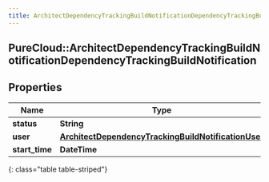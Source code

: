 ```yaml
---
title: ArchitectDependencyTrackingBuildNotificationDependencyTrackingBuildNotification
---
```

## PureCloud::ArchitectDependencyTrackingBuildNotificationDependencyTrackingBuildNotification

## Properties

|Name | Type | Description | Notes|
|------------ | ------------- | ------------- | -------------|
| **status** | **String** |  | [optional] |
| **user** | [**ArchitectDependencyTrackingBuildNotificationUser**](ArchitectDependencyTrackingBuildNotificationUser.html) |  | [optional] |
| **start_time** | **DateTime** |  | [optional] |
{: class="table table-striped"}


